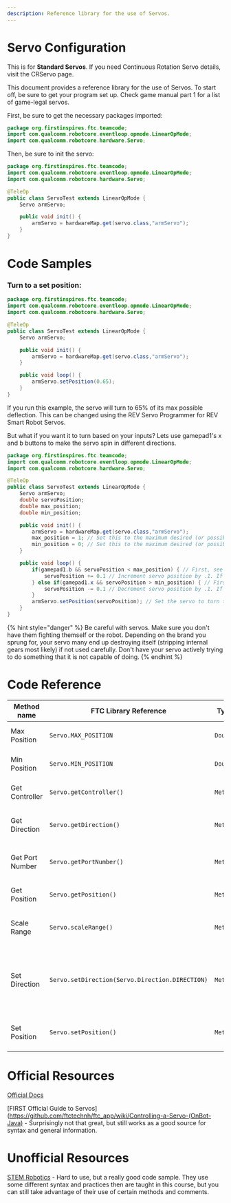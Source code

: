 ```yaml
---
description: Reference library for the use of Servos.
---
```


# Servo Configuration

This is for **Standard Servos**. If you need Continuous Rotation Servo details, visit the CRServo page.

This document provides a reference library for the use of Servos. To start off, be sure to get your program set up.
Check game manual part 1 for a list of game-legal servos.

First, be sure to get the necessary packages imported:
```java
package org.firstinspires.ftc.teamcode;
import com.qualcomm.robotcore.eventloop.opmode.LinearOpMode;
import com.qualcomm.robotcore.hardware.Servo;
```
Then, be sure to init the servo:
```java
package org.firstinspires.ftc.teamcode;
import com.qualcomm.robotcore.eventloop.opmode.LinearOpMode;
import com.qualcomm.robotcore.hardware.Servo;

@TeleOp
public class ServoTest extends LinearOpMode {
    Servo armServo;

    public void init() {
        armServo = hardwareMap.get(servo.class,"armServo");
    }
}
```
# Code Samples

### Turn to a set position:
```java
package org.firstinspires.ftc.teamcode;
import com.qualcomm.robotcore.eventloop.opmode.LinearOpMode;
import com.qualcomm.robotcore.hardware.Servo;

@TeleOp
public class ServoTest extends LinearOpMode {
    Servo armServo;

    public void init() {
        armServo = hardwareMap.get(servo.class,"armServo");
    }

    public void loop() {
        armServo.setPosition(0.65);
    }
}
```
If you run this example, the servo will turn to 65% of its max possible deflection. This can be changed using the REV Servo Programmer for REV Smart Robot Servos.

But what if you want it to turn based on your inputs? Lets use gamepad1's x and b buttons to make the servo spin in different directions.

```java
package org.firstinspires.ftc.teamcode;
import com.qualcomm.robotcore.eventloop.opmode.LinearOpMode;
import com.qualcomm.robotcore.hardware.Servo;

@TeleOp
public class ServoTest extends LinearOpMode {
    Servo armServo;
    double servoPosition;
    double max_position;
    double min_position;

    public void init() {
        armServo = hardwareMap.get(servo.class,"armServo");
        max_position = 1; // Set this to the maximum desired (or possible) amount of turn. This will take trial and error.
        min_position = 0; // Set this to the maximum desired (or possible) amount of turn. This will take trial and error.
    }

    public void loop() {
        if(gamepad1.b && servoPosition < max_position) { // First, see if the button is being pressed. If it is, also make sure that our servo is within limits. If all that passes, increment the variable.
            servoPosition += 0.1 // Increment servo position by .1. If this is too slow, increase to .2, or use your own values
        } else if(gamepad1.x && servoPosition > min_position) { // First, see if the button is being pressed. If it is, also make sure that our servo is within limits. If all that passes, decrement the variable.
            servoPosition -= 0.1 // Decrement servo position by .1. If this is too slow, increase to .2, or use your own values
        }
        armServo.setPosition(servoPosition); // Set the servo to turn to the calculated position.
    }
}
```

{% hint style="danger" %}
Be careful with servos. Make sure you don't have them fighting themself or the robot. Depending on the brand you sprung for, your servo many end up destroying itself (stripping internal gears most likely) if not used carefully. Don't have your servo actively trying to do something that it is not capable of doing.
{% endhint %}

# Code Reference

|Method name|FTC Library Reference|Type|Parent|Description|Documentation|
|-|-|-|-|-|-|
|Max Position|`Servo.MAX_POSITION`|`Double`|`Servo`|The maximum allowable position to which a servo can be moved|https://ftctechnh.github.io/ftc_app/doc/javadoc/com/qualcomm/robotcore/hardware/Servo.html#MAX_POSITION|
|Min Position|`Servo.MIN_POSITION`|`Double`|`Servo`|The minimum allowable position to which a servo can be moved|https://ftctechnh.github.io/ftc_app/doc/javadoc/com/qualcomm/robotcore/hardware/Servo.html#MIN_POSITION|
|Get Controller|`Servo.getController()`|`Method`|`Servo`|Returns the underlying servo controller on which this servo is situated.|https://ftctechnh.github.io/ftc_app/doc/javadoc/com/qualcomm/robotcore/hardware/Servo.html#getController--|
|Get Direction|`Servo.getDirection()`|`Method`|`Servo`|Returns the current logical direction in which this servo is set as operating.|https://ftctechnh.github.io/ftc_app/doc/javadoc/com/qualcomm/robotcore/hardware/Servo.html#getDirection--|
|Get Port Number|`Servo.getPortNumber()`|`Method`|`Servo`|Returns the port number on the underlying servo controller on which this motor is situated.|https://ftctechnh.github.io/ftc_app/doc/javadoc/com/qualcomm/robotcore/hardware/Servo.html#getPortNumber--|
|Get Position|`Servo.getPosition()`|`Method`|`Servo`|Returns the position to which the servo was last commanded to move.|https://ftctechnh.github.io/ftc_app/doc/javadoc/com/qualcomm/robotcore/hardware/Servo.html#getPosition--|
|Scale Range|`Servo.scaleRange()`|`Method`|`Servo`|Scales the available movement range of the servo to be a subset of its maximum range.|https://ftctechnh.github.io/ftc_app/doc/javadoc/com/qualcomm/robotcore/hardware/Servo.html#scaleRange-double-double-|
|Set Direction|`Servo.setDirection(Servo.Direction.DIRECTION)`|`Method`|`Servo`|Scales the available movement range of the servo to be a subset of its maximum range. Expects `Servo.Direction.FORWARD` or `Servo.Direction.BACKWARD` as arguments|https://ftctechnh.github.io/ftc_app/doc/javadoc/com/qualcomm/robotcore/hardware/Servo.html#setDirection-com.qualcomm.robotcore.hardware.Servo.Direction- SEE ALSO https://ftctechnh.github.io/ftc_app/doc/javadoc/com/qualcomm/robotcore/hardware/Servo.Direction.html|
|Set Position|`Servo.setPosition()`|`Method`|`Servo`|Sets the current position of the servo, expressed as a fraction of its available range.|https://ftctechnh.github.io/ftc_app/doc/javadoc/com/qualcomm/robotcore/hardware/Servo.html#setPosition-double-|


# Official Resources
[Official Docs](https://ftctechnh.github.io/ftc_app/doc/javadoc/com/qualcomm/robotcore/hardware/Servo.html)

[FIRST Official Guide to Servos](https://github.com/ftctechnh/ftc_app/wiki/Controlling-a-Servo-(OnBot-Java) - Surprisingly not that great, but still works as a good source for syntax and general information.

# Unofficial Resources
[STEM Robotics](https://stemrobotics.cs.pdx.edu/node/4742) - Hard to use, but a really good code sample. They use some different syntax and practices then are taught in this course, but you can still take advantage of their use of certain methods and comments.
